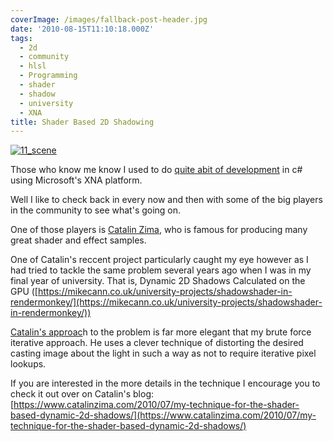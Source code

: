 ```yaml
---
coverImage: /images/fallback-post-header.jpg
date: '2010-08-15T11:10:18.000Z'
tags:
  - 2d
  - community
  - hlsl
  - Programming
  - shader
  - shadow
  - university
  - XNA
title: Shader Based 2D Shadowing
---
```


[![](https://mikecann.co.uk/wp-content/uploads/2010/08/11_scene.png "11_scene")](https://mikecann.co.uk/wp-content/uploads/2010/08/11_scene.png)

Those who know me know I used to do [quite abit of development](https://mikecann.co.uk/?s=xna) in c# using Microsoft's XNA platform.

<!-- more -->

Well I like to check back in every now and then with some of the big players in the community to see what's going on.

One of those players is [Catalin Zima](https://www.catalinzima.com/), who is famous for producing many great shader and effect samples.

One of Catalin's reccent project particularly caught my eye however as I had tried to tackle the same problem several years ago when I was in my final year of university. That is, Dynamic 2D Shadows Calculated on the GPU ([https://mikecann.co.uk/university-projects/shadowshader-in-rendermonkey/](https://mikecann.co.uk/university-projects/shadowshader-in-rendermonkey/))

[Catalin's approac](https://www.catalinzima.com/2010/07/my-technique-for-the-shader-based-dynamic-2d-shadows/)h to the problem is far more elegant that my brute force iterative approach. He uses a clever technique of distorting the desired casting image about the light in such a way as not to require iterative pixel lookups.

If you are interested in the more details in the technique I encourage you to check it out over on Catalin's blog: [https://www.catalinzima.com/2010/07/my-technique-for-the-shader-based-dynamic-2d-shadows/](https://www.catalinzima.com/2010/07/my-technique-for-the-shader-based-dynamic-2d-shadows/)
